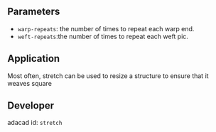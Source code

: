 
## Parameters
- `warp-repeats`: the number of times to repeat each warp end. 
- `weft-repeats`:the number of times to repeat each weft pic. 


## Application
Most often, stretch can be used to resize a structure to ensure that it weaves square

## Developer
adacad id: `stretch`

